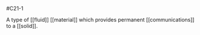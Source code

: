 #C21-1 

A type of [[fluid]] [[material]] which provides permanent [[communications]] to a [[solid]].
